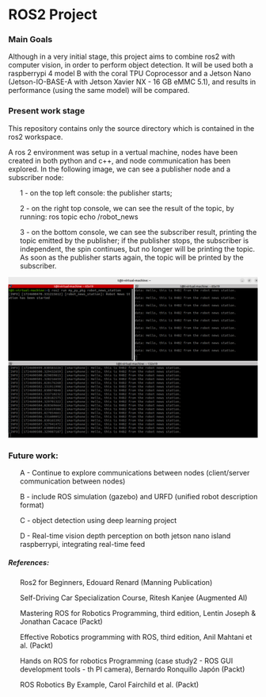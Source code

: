 <h1>ROS2 Project </h1>

<h3>Main Goals</h3>

<p>Although in a very initial stage, this project aims to combine ros2 with computer vision, in order to perform object detection. It will be used both a raspberrypi 4 model B with the coral TPU Coprocessor and a Jetson Nano (Jetson-IO-BASE-A with Jetson Xavier NX - 16 GB eMMC 5.1), and results in performance (using the same model) will be compared.</p>

<h3>Present work stage</h3>

<p>This repository contains only the source directory which is contained in the ros2 workspace. </p>
<p>A ros 2 environment was setup in a vertual machine, nodes have been created in both python and c++, and node communication has been explored. In the following image, we can see a publisher node and a subscriber node:
</p>
<ul>1 - on the top left console: the publisher starts; </ul>
<ul> 2 - on the right top console, we can see the result of the topic, by running: ros topic echo /robot_news</ul>
<ul>3 - on the bottom console, we can see the subscriber result, printing the topic emitted by the publisher; if the publisher stops, the subscriber is independent, the spin continues, but no longer will be printing the topic. As soon as the publisher starts again, the topic will be printed by the subscriber. </ul>

<img src="https://github.com/a-teresa/ros2_starter/blob/main/node_communication_example.png"></img>

<h3>Future work:</h3>
<ul>A - Continue to explore communications between nodes (client/server communication between nodes)</ul>
<ul> B - include ROS simulation (gazebo) and URFD (unified robot description format)</ul>
<ul> C - object detection using deep learning project</ul>
<ul>D - Real-time vision depth perception on both jetson nano island raspberrypi, integrating real-time feed</ul>


<h5>References:</h5>

<ul>Ros2 for Beginners, Edouard Renard (Manning Publication)</ul>
<ul>Self-Driving Car Specialization Course, Ritesh Kanjee (Augmented AI) </ul>
<ul>Mastering ROS for Robotics Programming, third edition, Lentin Joseph & Jonathan Cacace (Packt)</ul>
<ul>Effective Robotics programming with ROS, third edition, Anil Mahtani et al. (Packt) </ul>
<ul>Hands on ROS for robotics Programming (case study2 - ROS GUI development tools - th PI camera), Bernardo Ronquillo Japón (Packt)</ul>
<ul>ROS Robotics By Example, Carol Fairchild et al. (Packt)</ul>

